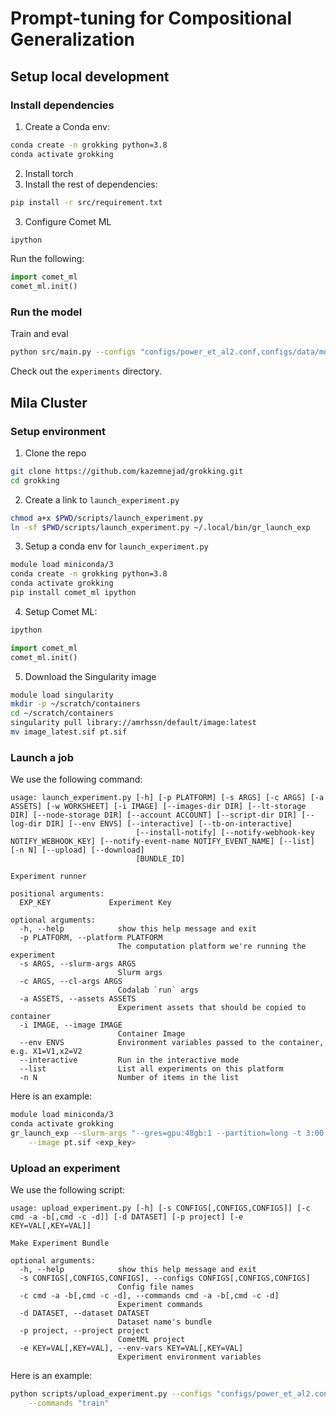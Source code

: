# Prompt-tuning for Compositional Generalization

## Setup local development
### Install dependencies
1. Create a Conda env:
```bash
conda create -n grokking python=3.8
conda activate grokking
``` 
2. Install torch
3. Install the rest of dependencies:
```bash
pip install -r src/requirement.txt
```
3. Configure Comet ML
```bash
ipython
```
Run the following:
```python
import comet_ml
comet_ml.init()
```
### Run the model
Train and eval
```bash
python src/main.py --configs "configs/power_et_al2.conf,configs/data/moddiv.conf" train
```

Check out the `experiments` directory.

## Mila Cluster
### Setup environment
1. Clone the repo
```bash
git clone https://github.com/kazemnejad/grokking.git
cd grokking
```
2. Create a link to `launch_experiment.py`
```bash
chmod a+x $PWD/scripts/launch_experiment.py
ln -sf $PWD/scripts/launch_experiment.py ~/.local/bin/gr_launch_exp
```
3. Setup a conda env for `launch_experiment.py`
```bash
module load miniconda/3
conda create -n grokking python=3.8
conda activate grokking
pip install comet_ml ipython
```
4. Setup Comet ML:
```bash
ipython
```
```python
import comet_ml
comet_ml.init()
```
5. Download the Singularity image
```bash
module load singularity
mkdir -p ~/scratch/containers
cd ~/scratch/containers
singularity pull library://amrhssn/default/image:latest
mv image_latest.sif pt.sif
```

### Launch a job
We use the following command:
```
usage: launch_experiment.py [-h] [-p PLATFORM] [-s ARGS] [-c ARGS] [-a ASSETS] [-w WORKSHEET] [-i IMAGE] [--images-dir DIR] [--lt-storage DIR] [--node-storage DIR] [--account ACCOUNT] [--script-dir DIR] [--log-dir DIR] [--env ENVS] [--interactive] [--tb-on-interactive]
                            [--install-notify] [--notify-webhook-key NOTIFY_WEBHOOK_KEY] [--notify-event-name NOTIFY_EVENT_NAME] [--list] [-n N] [--upload] [--download]
                            [BUNDLE_ID]

Experiment runner

positional arguments:
  EXP_KEY             Experiment Key

optional arguments:
  -h, --help            show this help message and exit
  -p PLATFORM, --platform PLATFORM
                        The computation platform we're running the experiment
  -s ARGS, --slurm-args ARGS
                        Slurm args
  -c ARGS, --cl-args ARGS
                        Codalab `run` args
  -a ASSETS, --assets ASSETS
                        Experiment assets that should be copied to container
  -i IMAGE, --image IMAGE
                        Container Image
  --env ENVS            Environment variables passed to the container, e.g. X1=V1,x2=V2
  --interactive         Run in the interactive mode
  --list                List all experiments on this platform
  -n N                  Number of items in the list
```

Here is an example:
```bash
module load miniconda/3
conda activate grokking
gr_launch_exp --slurm-args "--gres=gpu:48gb:1 --partition=long -t 3:00:00 -c 4 --mem=10G" \
    --image pt.sif <exp_key>
```

### Upload an experiment
We use the following script:
```
usage: upload_experiment.py [-h] [-s CONFIGS[,CONFIGS,CONFIGS]] [-c cmd -a -b[,cmd -c -d]] [-d DATASET] [-p project] [-e KEY=VAL[,KEY=VAL]]

Make Experiment Bundle

optional arguments:
  -h, --help            show this help message and exit
  -s CONFIGS[,CONFIGS,CONFIGS], --configs CONFIGS[,CONFIGS,CONFIGS]
                        Config file names
  -c cmd -a -b[,cmd -c -d], --commands cmd -a -b[,cmd -c -d]
                        Experiment commands
  -d DATASET, --dataset DATASET
                        Dataset name's bundle
  -p project, --project project
                        CometML project
  -e KEY=VAL[,KEY=VAL], --env-vars KEY=VAL[,KEY=VAL]
                        Experiment environment variables
```
Here is an example:
```bash
python scripts/upload_experiment.py --configs "configs/power_et_al2.conf,configs/data/moddiv.conf" \
    --commands "train"
```
